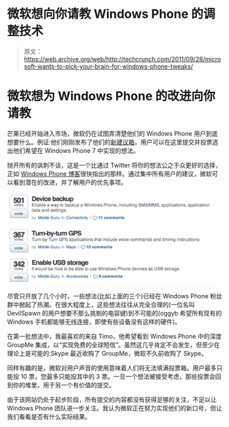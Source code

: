 # 微软想向你请教 Windows Phone 的调整技术

> 原文：<https://web.archive.org/web/http://techcrunch.com/2011/09/28/microsoft-wants-to-pick-your-brain-for-windows-phone-tweaks/>

# 微软想为 Windows Phone 的改进向你请教

芒果已经开始进入市场，微软仍在试图弄清楚他们的 Windows Phone 用户到底想要什么。例证:他们刚刚发布了他们的[新建议箱](https://web.archive.org/web/20230203135218/http://windowsphone.uservoice.com/forums/101801-feature-suggestions)，用户可以在这里提交并投票选出他们希望在 Windows Phone 7 中实现的想法。

抛开所有的讽刺不谈，这是一个比通过 Twitter 将你的想法公之于众更好的选择，正如 [Windows Phone 博客](https://web.archive.org/web/20230203135218/http://windowsteamblog.com/windows_phone/b/windowsphone/archive/2011/09/28/have-a-new-windows-phone-feature-idea-try-suggestion-box.aspx)很快指出的那样。通过集中所有用户的建议，微软可以看到潜在的改进，并了解用户的优先事项。

[![](img/860cedae127bea22e3cde0500b2704d6.png "suggestionbox")](https://web.archive.org/web/20230203135218/https://techcrunch.com/wp-content/uploads/2011/09/suggestionbox.jpg)

尽管只开放了几个小时，一些想法(比如上面的三个)已经在 Windows Phone 粉丝群中掀起了热潮。在很大程度上，这些想法往往从完全合理的(一位名叫 DevilSpawn 的用户想要不那么挑剔的电容键)到不可能的(oggyb 希望所有现有的 Windows 手机都能够无线连接，即使有些设备没有这样的硬件)。

在第一批想法中，我最喜欢的来自 Timo，他希望看到 Windows Phone 中的深度 GroupMe 集成，以“实现免费的全球短信”。虽然这几乎肯定不会发生，但至少在理论上是可能的:Skype 最近收购了 GroupMe，微软不久前收购了 Skype。

同样有趣的是，微软对用户声音的使用意味着人们将无法填满投票箱。用户最多只能投 10 票，您最多只能投其中的 3 票。一旦一个想法被接受考虑，那些投票会回到你的堆里，用于另一个有价值的提交。

由于该网站仍处于起步阶段，所有提交的内容都没有获得足够的关注，不足以让 Windows Phone 团队进一步关注。我认为微软正在努力实现他们的新口号，但让我们看看是否有什么实际结果。